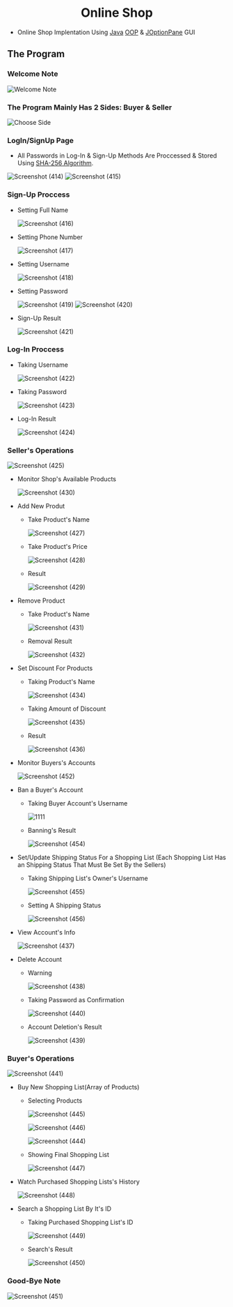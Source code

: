 <h1 align="center">Online Shop</h1>

-   Online Shop Implentation Using [Java](<https://en.wikipedia.org/wiki/Java_(programming_language)>) [OOP](https://en.wikipedia.org/wiki/Object-oriented_programming) & [JOptionPane](https://docs.oracle.com/javase/7/docs/api/javax/swing/JOptionPane.html) GUI

## The Program

### Welcome Note

![Welcome Note](https://user-images.githubusercontent.com/89901590/192024391-a4b2c316-02c0-4e3d-a6f5-ac56bd5845d9.png)

### The Program Mainly Has 2 Sides: Buyer & Seller

![Choose Side](https://user-images.githubusercontent.com/89901590/192032658-f7f4486b-3990-4e18-87ea-94520be39e79.png)

### LogIn/SignUp Page

-   All Passwords in Log-In & Sign-Up Methods Are Proccessed & Stored Using [SHA-256 Algorithm](https://www.geeksforgeeks.org/sha-256-hash-in-java/).

![Screenshot (414)](https://user-images.githubusercontent.com/89901590/192034218-b31ad8c0-9368-4e31-bd15-f2611d1c4a8c.png)
![Screenshot (415)](https://user-images.githubusercontent.com/89901590/192034226-62cbdd1e-18a8-4ecf-bf45-dbd2d68775be.png)

### Sign-Up Proccess

-   Setting Full Name

    ![Screenshot (416)](https://user-images.githubusercontent.com/89901590/192035163-9e320e93-1aa7-45e1-8ce8-a9afc7586c80.png)

-   Setting Phone Number

    ![Screenshot (417)](https://user-images.githubusercontent.com/89901590/192035310-0a759af0-054f-4b1b-b697-e7d485851d74.png)

-   Setting Username

    ![Screenshot (418)](https://user-images.githubusercontent.com/89901590/192035394-b216de04-c89b-4087-9a22-34cd84f7b6e9.png)

-   Setting Password

    ![Screenshot (419)](https://user-images.githubusercontent.com/89901590/192035440-51901b6c-3c2c-4787-ba56-adf6d03bd6b9.png)
    ![Screenshot (420)](https://user-images.githubusercontent.com/89901590/192035446-324c60f7-2ed7-4e5f-a788-e47fb744c31c.png)

-   Sign-Up Result

    ![Screenshot (421)](https://user-images.githubusercontent.com/89901590/192035702-7dcafde6-5ebe-46af-9b55-49c85ca684bb.png)

### Log-In Proccess

-   Taking Username

    ![Screenshot (422)](https://user-images.githubusercontent.com/89901590/192036103-4b2dba27-cf82-47e4-9179-e90372f58029.png)

-   Taking Password

    ![Screenshot (423)](https://user-images.githubusercontent.com/89901590/192036274-03d61008-c82b-45c2-8f2e-abd16aac5253.png)

-   Log-In Result

    ![Screenshot (424)](https://user-images.githubusercontent.com/89901590/192036323-bcba2a40-599c-4333-8c64-257456e63419.png)

### Seller's Operations

![Screenshot (425)](https://user-images.githubusercontent.com/89901590/192036579-bac2b8dc-4a78-493f-823c-0559db512075.png)

-   Monitor Shop's Available Products

    ![Screenshot (430)](https://user-images.githubusercontent.com/89901590/192037774-84ef0ff6-9cb5-44be-9082-cd22026e2d3d.png)

-   Add New Produt

    -   Take Product's Name

        ![Screenshot (427)](https://user-images.githubusercontent.com/89901590/192037279-1b3b6c15-8dcd-48b4-b642-9752f3f42b5a.png)

    -   Take Product's Price

        ![Screenshot (428)](https://user-images.githubusercontent.com/89901590/192037284-3fe92646-e44c-4237-b6e1-97bba81d1ffc.png)

    -   Result

        ![Screenshot (429)](https://user-images.githubusercontent.com/89901590/192037291-30359ca4-5642-49ed-80ec-df06ca06b8ec.png)

-   Remove Product

    -   Take Product's Name

        ![Screenshot (431)](https://user-images.githubusercontent.com/89901590/192038131-c1963a95-0b2f-4c42-8a44-b0f7cd7aa2ed.png)

    -   Removal Result

        ![Screenshot (432)](https://user-images.githubusercontent.com/89901590/192038138-76e990e4-23d2-4f0c-b516-8eaadc076511.png)

-   Set Discount For Products

    -   Taking Product's Name

        ![Screenshot (434)](https://user-images.githubusercontent.com/89901590/192038970-251d1e2c-efa4-4a29-a0af-b005cd1cfc88.png)

    -   Taking Amount of Discount

        ![Screenshot (435)](https://user-images.githubusercontent.com/89901590/192039026-c129c1de-f123-4cb2-b8af-477e6d4abef0.png)

    -   Result

        ![Screenshot (436)](https://user-images.githubusercontent.com/89901590/192039081-ea853264-2679-4e27-9861-31710a84dc00.png)

-   Monitor Buyers's Accounts

    ![Screenshot (452)](https://user-images.githubusercontent.com/89901590/192043655-6dd54b7e-02c5-4c67-b38b-436d70d42d22.png)

-   Ban a Buyer's Account

    -   Taking Buyer Account's Username

        ![1111](https://user-images.githubusercontent.com/89901590/192045566-0d53ad0b-5694-4d4c-b486-12b7f56e09d8.png)

    -   Banning's Result

        ![Screenshot (454)](https://user-images.githubusercontent.com/89901590/192043848-0e45ec28-b888-4274-9c07-00be7b466988.png)

-   Set/Update Shipping Status For a Shopping List (Each Shopping List Has an Shipping Status That Must Be Set By the Sellers)

    -   Taking Shipping List's Owner's Username

        ![Screenshot (455)](https://user-images.githubusercontent.com/89901590/192044477-cbda07e3-bab7-4f6c-9f11-cdeb87f2f914.png)

    -   Setting A Shipping Status

        ![Screenshot (456)](https://user-images.githubusercontent.com/89901590/192044583-f8f0e898-efb1-4478-9818-1870d4828994.png)

-   View Account's Info

    ![Screenshot (437)](https://user-images.githubusercontent.com/89901590/192039552-1ab5aefa-9c51-41f0-bc82-c665c40615e9.png)

-   Delete Account

    -   Warning

        ![Screenshot (438)](https://user-images.githubusercontent.com/89901590/192039955-52a8401a-1433-457f-a577-9653d9c57c12.png)

    -   Taking Password as Confirmation

        ![Screenshot (440)](https://user-images.githubusercontent.com/89901590/192039958-9f5a1a74-181c-462b-9058-e74ad5add4fa.png)

    -   Account Deletion's Result

        ![Screenshot (439)](https://user-images.githubusercontent.com/89901590/192039963-fafe18af-b828-4ee7-8c34-4067b7a33c82.png)

### Buyer's Operations

![Screenshot (441)](https://user-images.githubusercontent.com/89901590/192040600-52e93e02-c369-425c-a8c0-b51e0d2c205e.png)

-   Buy New Shopping List(Array of Products)

    -   Selecting Products

        ![Screenshot (445)](https://user-images.githubusercontent.com/89901590/192041915-db4520ff-09dd-4975-bb40-b170cac4540a.png)

        ![Screenshot (446)](https://user-images.githubusercontent.com/89901590/192042282-2425eaed-5fd9-4a1a-96a5-7165f8386950.png)

        ![Screenshot (444)](https://user-images.githubusercontent.com/89901590/192042346-f4152a00-477c-4577-8c33-da108b6e1673.png)

    -   Showing Final Shopping List

        ![Screenshot (447)](https://user-images.githubusercontent.com/89901590/192042469-56a65ff3-1b05-4138-9524-3d0c692c5787.png)

-   Watch Purchased Shopping Lists's History

    ![Screenshot (448)](https://user-images.githubusercontent.com/89901590/192042687-16d3fbd1-3d28-4c68-b360-bce6a32e2cbf.png)

-   Search a Shopping List By It's ID

    -   Taking Purchased Shopping List's ID

        ![Screenshot (449)](https://user-images.githubusercontent.com/89901590/192043000-aa1188be-3a0f-4384-a01f-13038b4f0ab6.png)

    -   Search's Result

        ![Screenshot (450)](https://user-images.githubusercontent.com/89901590/192043039-2773fcc8-f3bb-4710-a870-26e3c48b56fc.png)

### Good-Bye Note

![Screenshot (451)](https://user-images.githubusercontent.com/89901590/192043157-b0812d43-d66d-49ca-a998-1a86a32830ff.png)
